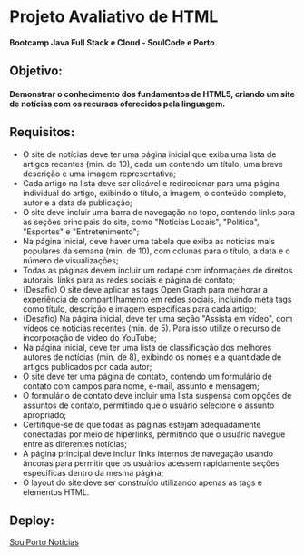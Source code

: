 # Projeto Avaliativo de HTML
#### Bootcamp Java Full Stack e Cloud - SoulCode e Porto.

## Objetivo: 
#### Demonstrar o conhecimento dos fundamentos de HTML5, criando um site de notícias com os recursos oferecidos pela linguagem.

## Requisitos:
* O site de notícias deve ter uma página inicial que exiba uma lista de artigos recentes (min. de 10), cada um contendo um título, uma breve descrição e uma imagem representativa;
* Cada artigo na lista deve ser clicável e redirecionar para uma página individual do artigo, exibindo o título, a imagem, o conteúdo completo, autor e a data de publicação;
* O site deve incluir uma barra de navegação no topo, contendo links para as seções principais do site, como "Notícias Locais", "Política", "Esportes" e "Entretenimento";
* Na página inicial, deve haver uma tabela que exiba as notícias mais populares da semana (min. de 10), com colunas para o título, a data e o número de visualizações;
* Todas as páginas devem incluir um rodapé com informações de direitos autorais, links para as redes sociais e página de contato;
* (Desafio) O site deve aplicar as tags Open Graph para melhorar a experiência de compartilhamento em redes sociais, incluindo meta tags como título, descrição e imagem específicas para cada artigo;
* (Desafio) Na página inicial, deve ter uma seção "Assista em vídeo", com vídeos de noticias recentes (min. de 5). Para isso utilize o recurso de incorporação de vídeo do YouTube;
* Na página inicial, deve ter uma lista de classificação dos melhores autores de notícias (min. de 8), exibindo os nomes e a quantidade de artigos publicados por cada autor;
* O site deve ter uma página de contato, contendo um formulário de contato com campos para nome, e-mail, assunto e mensagem;
* O formulário de contato deve incluir uma lista suspensa com opções de assuntos de contato, permitindo que o usuário selecione o assunto apropriado;
* Certifique-se de que todas as páginas estejam adequadamente conectadas por meio de hiperlinks, permitindo que o usuário navegue entre as diferentes notícias;
* A página principal deve incluir links internos de navegação usando âncoras para permitir que os usuários acessem rapidamente seções específicas dentro da mesma página;
* O layout do site deve ser construído utilizando apenas as tags e elementos HTML.

## Deploy:
[SoulPorto Notícias](https://rafaelbmorais.github.io/projeto-html-noticias/index.html)
